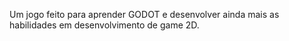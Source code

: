Um jogo feito para aprender GODOT e desenvolver ainda mais as habilidades em desenvolvimento de game 2D.
